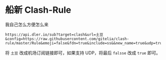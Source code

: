 # 船新 Clash-Rule

我自己怎么方便怎么来

```
https://api.dler.io/sub?target=clash&url=土豆&config=https://raw.githubusercontent.com/gitelia/clash-rule/master/Rule&emoji=false&fdn=true&include=ss&&new_name=true&udp=true

```

将 ```土豆``` 改成机场订阅链接即可，如果支持 UDP，将最后 ```falsse``` 改成 ```true``` 即可。


